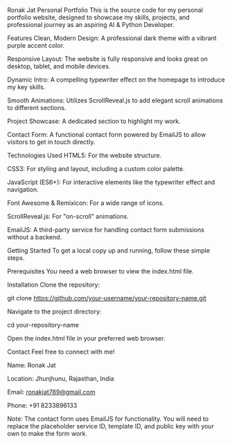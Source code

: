 Ronak Jat Personal Portfolio
This is the source code for my personal portfolio website, designed to showcase my skills, projects, and professional journey as an aspiring AI & Python Developer.

Features
Clean, Modern Design: A professional dark theme with a vibrant purple accent color.

Responsive Layout: The website is fully responsive and looks great on desktop, tablet, and mobile devices.

Dynamic Intro: A compelling typewriter effect on the homepage to introduce my key skills.

Smooth Animations: Utilizes ScrollReveal.js to add elegant scroll animations to different sections.

Project Showcase: A dedicated section to highlight my work.

Contact Form: A functional contact form powered by EmailJS to allow visitors to get in touch directly.

Technologies Used
HTML5: For the website structure.

CSS3: For styling and layout, including a custom color palette.

JavaScript (ES6+): For interactive elements like the typewriter effect and navigation.

Font Awesome & Remixicon: For a wide range of icons.

ScrollReveal.js: For "on-scroll" animations.

EmailJS: A third-party service for handling contact form submissions without a backend.

Getting Started
To get a local copy up and running, follow these simple steps.

Prerequisites
You need a web browser to view the index.html file.

Installation
Clone the repository:

git clone https://github.com/your-username/your-repository-name.git

Navigate to the project directory:

cd your-repository-name

Open the index.html file in your preferred web browser.

Contact
Feel free to connect with me!

Name: Ronak Jat

Location: Jhunjhunu, Rajasthan, India

Email: ronakjat789@gmail.com

Phone: +91 8233896133

Note: The contact form uses EmailJS for functionality. You will need to replace the placeholder service ID, template ID, and public key with your own to make the form work.
